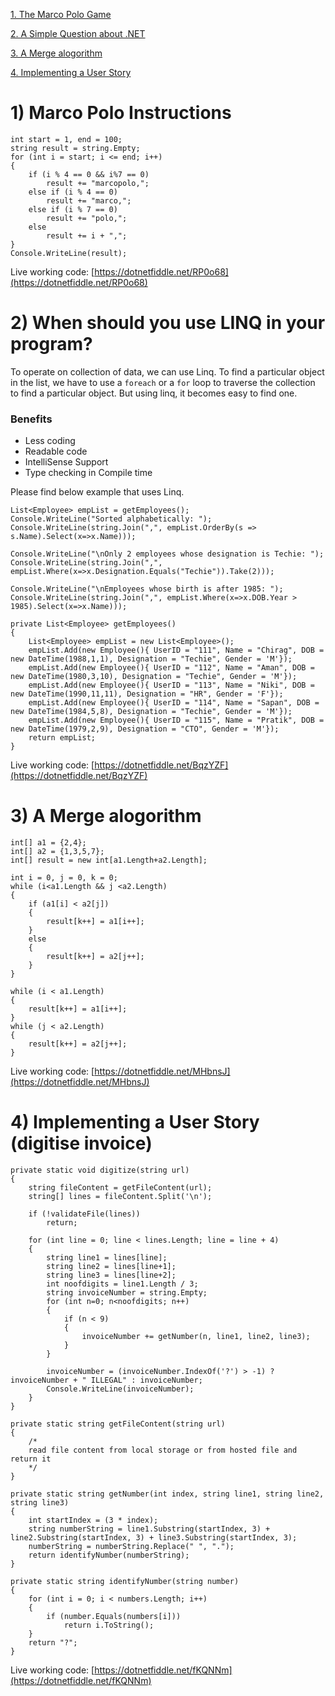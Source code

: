 [1. The Marco Polo Game](#1-marco-polo-instructions)

[2. A Simple Question about .NET](#2-when-should-you-use-linq-in-your-program)

[3. A Merge alogorithm](#3-a-merge-alogorithm)

[4. Implementing a User Story](#4-implementing-a-user-story-digitise-invoice)

# 1) Marco Polo Instructions
```
int start = 1, end = 100;
string result = string.Empty;
for (int i = start; i <= end; i++)
{
	if (i % 4 == 0 && i%7 == 0)
		result += "marcopolo,";
	else if (i % 4 == 0)
		result += "marco,";
	else if (i % 7 == 0)
		result += "polo,";
	else
		result += i + ",";
}
Console.WriteLine(result);
```
Live working code: [https://dotnetfiddle.net/RP0o68](https://dotnetfiddle.net/RP0o68)

# 2) When should you use LINQ in your program? 

To operate on collection of data, we can use Linq. 
To find a particular object in the list, we have to use a `foreach` or a `for` loop to traverse the collection to find a particular object. But using linq, it becomes easy to find one.

### Benefits
* Less coding
* Readable code
* IntelliSense Support
* Type checking in Compile time

Please find below example that uses Linq.

```	
List<Employee> empList = getEmployees();
Console.WriteLine("Sorted alphabetically: ");
Console.WriteLine(string.Join(",", empList.OrderBy(s => s.Name).Select(x=>x.Name)));

Console.WriteLine("\nOnly 2 employees whose designation is Techie: ");
Console.WriteLine(string.Join(",", empList.Where(x=>x.Designation.Equals("Techie")).Take(2)));

Console.WriteLine("\nEmployees whose birth is after 1985: ");
Console.WriteLine(string.Join(",", empList.Where(x=>x.DOB.Year > 1985).Select(x=>x.Name)));
		
private List<Employee> getEmployees()
{
	List<Employee> empList = new List<Employee>();
	empList.Add(new Employee(){ UserID = "111", Name = "Chirag", DOB = new DateTime(1988,1,1), Designation = "Techie", Gender = 'M'});
	empList.Add(new Employee(){ UserID = "112", Name = "Aman", DOB = new DateTime(1980,3,10), Designation = "Techie", Gender = 'M'});
	empList.Add(new Employee(){ UserID = "113", Name = "Niki", DOB = new DateTime(1990,11,11), Designation = "HR", Gender = 'F'});
	empList.Add(new Employee(){ UserID = "114", Name = "Sapan", DOB = new DateTime(1984,5,8), Designation = "Techie", Gender = 'M'});
	empList.Add(new Employee(){ UserID = "115", Name = "Pratik", DOB = new DateTime(1979,2,9), Designation = "CTO", Gender = 'M'});
	return empList;
}
```
Live working code: [https://dotnetfiddle.net/BqzYZF](https://dotnetfiddle.net/BqzYZF)

# 3) A Merge alogorithm
```
int[] a1 = {2,4};
int[] a2 = {1,3,5,7};
int[] result = new int[a1.Length+a2.Length];

int i = 0, j = 0, k = 0;
while (i<a1.Length && j <a2.Length)
{
	if (a1[i] < a2[j])
	{
		result[k++] = a1[i++];
	}
	else
	{
		result[k++] = a2[j++];
	}
}

while (i < a1.Length)
{
	result[k++] = a1[i++];
}
while (j < a2.Length)
{
	result[k++] = a2[j++];
}
```
Live working code: [https://dotnetfiddle.net/MHbnsJ](https://dotnetfiddle.net/MHbnsJ)

# 4) Implementing a User Story (digitise invoice)
```
private static void digitize(string url)
{
	string fileContent = getFileContent(url);
	string[] lines = fileContent.Split('\n');
	
	if (!validateFile(lines))
		return;
	
	for (int line = 0; line < lines.Length; line = line + 4)
	{
		string line1 = lines[line];
		string line2 = lines[line+1];
		string line3 = lines[line+2];
		int noofdigits = line1.Length / 3;
		string invoiceNumber = string.Empty;
		for (int n=0; n<noofdigits; n++)
		{
			if (n < 9)
			{
				invoiceNumber += getNumber(n, line1, line2, line3);
			}
		}
		
		invoiceNumber = (invoiceNumber.IndexOf('?') > -1) ? invoiceNumber + " ILLEGAL" : invoiceNumber;
		Console.WriteLine(invoiceNumber);
	}
}

private static string getFileContent(string url)
{
	/*
	read file content from local storage or from hosted file and return it
	*/
}

private static string getNumber(int index, string line1, string line2, string line3)
{
	int startIndex = (3 * index);
	string numberString = line1.Substring(startIndex, 3) + line2.Substring(startIndex, 3) + line3.Substring(startIndex, 3);
	numberString = numberString.Replace(" ", ".");
	return identifyNumber(numberString);
}

private static string identifyNumber(string number)
{
	for (int i = 0; i < numbers.Length; i++)
	{
		if (number.Equals(numbers[i]))
			return i.ToString();
	}
	return "?";
}
```
Live working code: [https://dotnetfiddle.net/fKQNNm](https://dotnetfiddle.net/fKQNNm)
